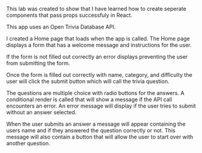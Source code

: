 This lab was created to show that I have learned how to create seperate components that pass props successfuly in React.

This app uses an Open Trivia Database API.

I created a Home page that loads when the app is called. The Home page displays a form that has a welcome message and instructions for the user.

If the form is not filled out correctly an error displays preventing the user from submitting the form.

Once the form is filled out correctly with name, category, and difficulty the user will click the submit button which will call the trivia question.

The questions are multiple choice with radio buttons for the answers. A conditional render is called that will show a message if the API call encounters an error. An error message will display if the user tries to submit without an answer selected.

When the user submits an answer a message will appear containing the users name and if they answered the question correctly or not. This message will also contain a button that will allow the user to start over with another question.
